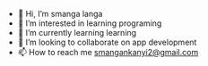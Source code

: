 - 👋 Hi, I’m smanga langa
- 👀 I’m interested in learning programing
- 🌱 I’m currently learning learning
- 💞️ I’m looking to collaborate on app development
- 📫 How to reach me smangankanyi2@gmail.com

<!---
Smangalanga/Smangalanga is a ✨ special ✨ repository because its `README.md` (this file) appears on your GitHub profile.
You can click the Preview link to take a look at your changes.
--->
